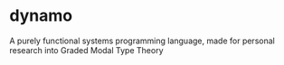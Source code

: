 # dynamo
A purely functional systems programming language, made for personal research into Graded Modal Type Theory
